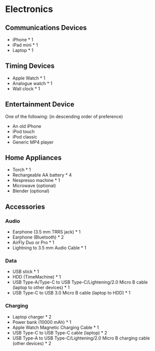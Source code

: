 # Electronics

## Communications Devices

- iPhone \* 1
- iPad mini \* 1
- Laptop \* 1

## Timing Devices

- Apple Watch \* 1
- Analogue watch \* 1
- Wall clock \* 1

## Entertainment Device

One of the following: (in descending order of preference)

- An old iPhone
- iPod touch
- iPod classic
- Generic MP4 player

## Home Appliances

- Torch \* 1
- Rechargeable AA battery \* 4
- Nespresso machine \* 1
- Microwave (optional) 
- Blender (optional)

## Accessories

### Audio

- Earphone (3.5 mm TRRS jack) \* 1
- Earphone (Bluetooth) \* 2
- AirFly Duo or Pro \* 1
- Lightning to 3.5 mm Audio Cable \* 1

### Data

- USB stick \* 1
- HDD (TimeMachine) \* 1
- USB Type-A/Type-C to USB Type-C/Lightening/2.0 Micro B cable (laptop to other devices) \* 1
- USB Type-C to USB 3.0 Micro B cable (laptop to HDD) \* 1

### Charging

- Laptop charger \* 2
- Power bank (10000 mAh) \* 1
- Apple Watch Magnetic Charging Cable \* 1
- USB Type-C to USB Type-C cable (laptop) \* 2
- USB Type-A to USB Type-C/Lightening/2.0 Micro B charging cable (other devices) \* 2


